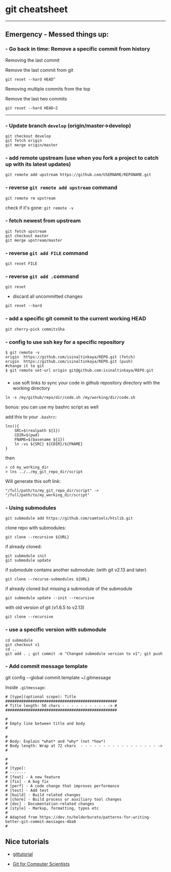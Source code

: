 # git cheatsheet


___
## Emergency - Messed things up:
### - Go back in time: Remove a specific commit from history
Removing the last commit

Remove the last commit from git
```
git reset --hard HEAD^
```

Removing multiple commits from the top

Remove the last two commits

```
git reset --hard HEAD~2 
```


___



### - Update branch `develop`  (origin/master->develop)

```
git checkout develop
git fetch origin
git merge origin/master
```




### - add remote upstream (use when you fork a project to catch up with its latest updates)

```
git remote add upstream https://github.com/USERNAME/REPONAME.git
```

### - reverse `git remote add upstream` command

`git remote rm upstream`

check if it's gone: `git remote -v`

### - fetch newest from upstream

```
git fetch upstream
git checkout master
git merge upstream/master
```

### - reverse `git add FILE` command

```
git reset FILE
```

### - reverse `git add .`command

```
git reset
```

- discard all uncommitted changes
```
git reset --hard
```

### - add a specific git commit to the current working HEAD

```
git cherry-pick commitsSha
```


### - config to use ssh key for a specific repository

```
$ git remote -v
origin	https://github.com/isinaltinkaya/REPO.git (fetch)
origin	https://github.com/isinaltinkaya/REPO.git (push)
#change it to git
$ git remote set-url origin git@github.com:isinaltinkaya/REPO.git
```

### 
- use soft links to sync your code in github repository directory with the working directory
```
ln -s /my/github/repo/dir/code.sh /my/working/dir/code.sh 
```

bonus: you can use my bashrc script as well

add this to your `.bashrc`:
```
lns(){
    SRC=$(realpath ${1})
    CDIR=$(pwd)
    FNAME=$(basename ${1})
    ln -vs ${SRC} ${CDIR}/${FNAME}
}
```
then
```
> cd my_working_dir
> lns ../../my_git_repo_dir/script
```
Will generate this soft link:
```
"/full/path/to/my_git_repo_dir/script" -> "/full/path/to/my_working_dir/script"
```


### - Using submodules

```
git submodule add https://github.com/samtools/htslib.git
```

clone  repo with submodules:

```
git clone --recursive ${URL}
```

if already cloned:

```
git submodule init
git submodule update
```

if submodule contains another submodule:
(with git v2.13 and later)

```
git clone --recurse-submodules ${URL}
```

if already cloned but missing a submodule of the submodule
```
git submodule update --init --recursive
```

with old version of git (v1.6.5 to v2.13)
```
git clone --recursive 
```


### - use a specific version with submodule

```
cd submodule
git checkout v1
cd ..
git add . ; git commit -m "Changed submodule version to v1"; git push
```


### - Add commit message template

git config --global commit.template ~/.gitmessage


Inside `.gitmessage`:
```
# [type](optional scope): Title
#################################################
# Title length: 50 chars - - - - - - - - - - -> #
#################################################

#
# Empty line between title and body
#

#
# Body: Explain *what* and *why* (not *how*) 
# Body length: Wrap at 72 chars  - - - - - - - - - - - - - - - - - -> #

#
#
# [type]:
# -------
# [feat] - A new feature
# [fix] - A bug fix
# [perf] - A code change that improves performance
# [test] - Add test
# [build] - Build related changes
# [chore] - Build process or auxiliary tool changes
# [doc] - Documentation-related changes
# [style] - Markup, formatting, typos etc
#
# Adapted from https://dev.to/helderburato/patterns-for-writing-better-git-commit-messages-4ba0
#
```



## Nice tutorials
- [gittutorial](https://mirrors.edge.kernel.org/pub/software/scm/git/docs/gittutorial.html)

- [Git for Computer Scientists](https://eagain.net/articles/git-for-computer-scientists/)
